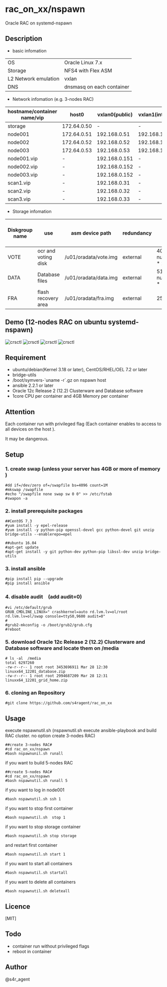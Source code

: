 rac_on_xx/nspawn
====

 Oracle RAC on systemd-nspawn

## Description
- basic infomation

|||
|-----|-----|
|OS|Oracle Linux 7.x|
|Storage|NFS4 with Flex ASM|
|L2 Network emulation|vxlan|
|DNS|dnsmasq on each container|

- Network infomation (e.g. 3-nodes RAC)

|hostname/container name/vip|host0|vxlan0(public)|vxlan1(internal)|vxlan2(asm)|
|--------|--------|-------|-------|-------|
|storage|172.64.0.50|-|-|-|
|node001|172.64.0.51|192.168.0.51|192.168.100.51|192.168.200.51|
|node002|172.64.0.52|192.168.0.52|192.168.100.52|192.168.200.52|
|node003|172.64.0.53|192.168.0.53|192.168.100.53|192.168.200.53|
|node001.vip|-|192.168.0.151|-|-|
|node002.vip|-|192.168.0.152|-|-|
|node003.vip|-|192.168.0.152|-|-|
|scan1.vip|-|192.168.0.31|-|-|
|scan2.vip|-|192.168.0.32|-|-|
|scan3.vip|-|192.168.0.33|-|-|


- Storage infomation 

|Diskgroup name|use|asm device path|redundancy|size(MB)|size(MB)(e.g. 3-nodes RAC)|
|--------|--------|-------|-------|-------|-------|
|VOTE|ocr and voting disk|/u01/oradata/vote.img|external| 40960 + ( num_of_nodes * 2048 )|47104|
|DATA|Database files|/u01/oradata/data.img|external| 5120 + ( num_of_nodes * 1024 ) |8192|
|FRA|flash recovery area|/u01/oradata/fra.img|external|25600|25600|

## Demo (12-nodes RAC on ubuntu systemd-nspawn)
![crsctl](https://github.com/s4ragent/misc/blob/master/rac_on_xx/docker/docker01.png)
![crsctl](https://github.com/s4ragent/misc/blob/master/rac_on_xx/docker/docker02.png)
![crsctl](https://github.com/s4ragent/misc/blob/master/rac_on_xx/docker/docker03.png)
![crsctl](https://github.com/s4ragent/misc/blob/master/rac_on_xx/docker/docker04.png)

## Requirement
- ubuntu/debian(Kernel 3.18 or later), CentOS/RHEL/OEL 7.2 or later
- bridge-utils
- /boot/symvers-\`uname -r\`.gz on nspawn host
- ansible 2.2.1 or later
- Oracle 12c Release 2 (12.2) Clusterware and Database software 
- 1core CPU per container and  4GB Memory per container

## Attention
Each container run with privileged flag (Each container enables to access to all devices on the host ). 

It may be dangerous.


## Setup
### 1. create swap (unless your server has 4GB or more of memory )
    #dd if=/dev/zero of=/swapfile bs=4096 count=1M
    #mkswap /swapfile
    #echo "/swapfile none swap sw 0 0" >> /etc/fstab
    #swapon -a
### 2. install prerequisite packages
    ##CentOS 7.3
    #yum install -y epel-release
    #yum install -y python-pip openssl-devel gcc python-devel git unzip bridge-utils --enablerepo=epel
    
    ##ubuntu 16.04 
    #apt-get update
    #apt-get install -y git python-dev python-pip libssl-dev unzip bridge-utils
### 3. install ansible
    #pip install pip --upgrade
    #pip install ansible    
### 4. disable audit　(add audit=0)
    #vi /etc/default/grub
    GRUB_CMDLINE_LINUX=" crashkernel=auto rd.lvm.lv=ol/root rd.lvm.lv=ol/swap console=ttyS0,9600 audit=0"
    #
    #grub2-mkconfig -o /boot/grub2/grub.cfg
    #reboot 
### 5. download Oracle 12c Release 2 (12.2) Clusterware and Database software and locate them on /media
    # ls -al  /media
    total 6297260
    -rw-r--r-- 1 root root 3453696911 Mar 28 12:30 linuxx64_12201_database.zip
    -rw-r--r-- 1 root root 2994687209 Mar 28 12:31 linuxx64_12201_grid_home.zip
### 6. cloning an Repository
    #git clone https://github.com/s4ragent/rac_on_xx

## Usage
execute nspawnutil.sh   (nspawnutil.sh execute ansible-playbook and build RAC cluster. no option create 3-nodes RAC)

    ##create 3-nodes RAC#
    #cd rac_on_xx/nspawn
    #bash nspawnunil.sh runall

if you want to build 5-nodes RAC

    ##create 5-nodes RAC#
    #cd rac_on_xx/nspawn
    #bash nspawnutil.sh runall 5

if you want to log in node001

    #bash nspawnutil.sh ssh 1

if you want to stop first container

    #bash nspawnutil.sh  stop 1

if you want to stop storage container

    #bash nspawnutil.sh stop storage

and restart first container

    #bash nspawnutil.sh start 1
    
if you want to start all containers

    #bash nspawnutil.sh startall

if you want to delete all containers

    #bash nspawnutil.sh deleteall

## Licence
[MIT]

## Todo
- container run without privileged flags
- reboot in container

## Author
@s4r_agent
